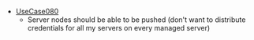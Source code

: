 * [UseCase080](../requirements/UseCase080.md)
  * Server nodes should be able to be pushed (don't want to distribute credentials for all my servers on every managed server)

